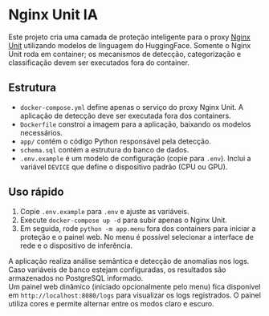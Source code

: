 # Nginx Unit IA

Este projeto cria uma camada de proteção inteligente para o proxy [Nginx Unit](https://unit.nginx.org/) utilizando modelos de linguagem do HuggingFace. Somente o Nginx Unit roda em container; os mecanismos de detecção, categorização e classificação devem ser executados fora do container.

## Estrutura
- `docker-compose.yml` define apenas o serviço do proxy Nginx Unit. A aplicação de detecção deve ser executada fora dos containers.
- `Dockerfile` constroi a imagem para a aplicação, baixando os modelos necessários.
- `app/` contém o código Python responsável pela detecção.
- `schema.sql` contém a estrutura do banco de dados.
- `.env.example` é um modelo de configuração (copie para `.env`). Inclui a variável `DEVICE` que define o dispositivo padrão (CPU ou GPU).

## Uso rápido
1. Copie `.env.example` para `.env` e ajuste as variáveis.
2. Execute `docker-compose up -d` para subir apenas o Nginx Unit.
3. Em seguida, rode `python -m app.menu` fora dos containers para iniciar a proteção
   e o painel web. No menu é possível selecionar a interface de rede e o dispositivo
   de inferência.

A aplicação realiza análise semântica e detecção de anomalias nos logs. Caso variáveis de banco estejam configuradas, os resultados são armazenados no PostgreSQL informado.\
Um painel web dinâmico (iniciado opcionalmente pelo menu) fica disponível em `http://localhost:8080/logs` para visualizar os logs registrados. O painel utiliza cores e permite alternar entre os modos claro e escuro.
